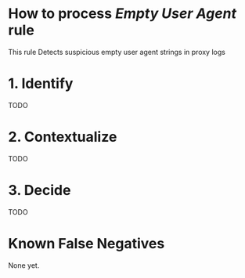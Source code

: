 # How to process *Empty User Agent* rule
This rule Detects suspicious empty user agent strings in proxy logs

# 1. Identify
TODO

# 2. Contextualize
TODO

# 3. Decide
TODO

# Known False Negatives
None yet.
